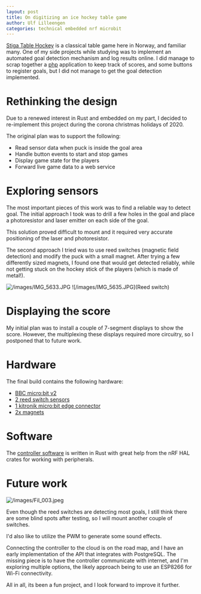 ```yaml
---
layout: post
title: On digitizing an ice hockey table game
author: Ulf Lilleengen
categories: technical embedded nrf microbit
---
```


[Stiga Table Hockey](https://www.stigasports.com/eu/leisure-play/table-games/table-hockey) is a classical table game here in Norway, and familiar many. One of my side projects while studying was to implement an automated goal detection mechanism and log results online. I did manage to scrap together a [php](https://github.com/lulf/stigadigi/tree/ecdd4e0f8953c1d14f7a9ecd41f7055be03fa4a3) application to keep track of scores, and some buttons to register goals, but I did not manage to get the goal detection implemented.

# Rethinking the design

Due to a renewed interest in Rust and embedded on my part, I decided to re-implement this project during the corona christmas holidays of 2020.

The original plan was to support the following:

* Read sensor data when puck is inside the goal area
* Handle button events to start and stop games
* Display game state for the players
* Forward live game data to a web service 

# Exploring sensors

The most important pieces of this work was to find a reliable way to detect goal. The initial approach I took was to drill a few holes in the goal and place a photoresistor and laser emitter on each side of the goal.

This solution proved difficult to mount and it required very accurate positioning of the laser and photoresistor. 

The second approach I tried was to use reed switches (magnetic field detection) and modify the puck with a small magnet. After trying a few differently sized magnets, I found one that would get detected reliably, while not getting stuck on the hockey stick of the players (which is made of metal!).

![/images/IMG_5633.JPG](Puck)
![/images/IMG_5635.JPG](Reed switch)

# Displaying the score

My initial plan was to install a couple of 7-segment displays to show the score. However, the multiplexing these displays required more circuitry, so I postponed that to future work.

# Hardware

The final build contains the following hardware:

* [BBC micro:bit v2](https://microbit.org)
* [2 reed switch sensors](https://en.wikipedia.org/wiki/Reed_switch)
* [1 kitronik micro:bit edge connector](https://kitronik.co.uk/products/5601b-edge-connector-breakout-board-for-bbc-microbit-pre-built)
* [2x magnets](https://panduro.com/nb-no/products/skap-dekorer/dekormaterialer/magneter/supermagneter-5-mm-8-stk-731506?gclid=Cj0KCQiA0MD_BRCTARIsADXoopZKlUlj-e5vbmtTgQk6C4E9O56M1JdxdqHY9Q0D1D-SrRs-FKHTrV8aAm9KEALw_wcB#fo_c=3247&fo_k=b9dcf4a03db370cefee944a3aadadb1a&fo_s=gplano)

# Software

The [controller software](https://github.com/lulf/stigadigi) is written in Rust with great help from the nRF HAL crates for working with peripherals.

# Future work

![/images/Fil_003.jpeg](Finished!)

Even though the reed switches are detecting most goals, I still think there are some blind spots after testing, so I will mount another couple of switches.

I'd also like to utilize the PWM to generate some sound effects.

Connecting the controller to the cloud is on the road map, and I have an early implementation of the API that integrates with PostgreSQL. The missing piece is to have the controller communicate with internet, and I'm exploring multiple options, the likely approach being to use an ESP8266 for Wi-Fi connectivity.

All in all, its been a fun project, and I look forward to improve it further.

